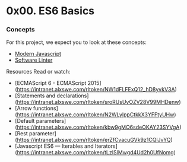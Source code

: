 # 0x00. ES6 Basics
### Concepts
For this project, we expect you to look at these concepts:

- [Modern Javascript](https://intranet.alxswe.com/concepts/541)
- [Software Linter](https://intranet.alxswe.com/concepts/542)

Resources
Read or watch:

- [ECMAScript 6 - ECMAScript 2015] (https://intranet.alxswe.com/rltoken/NW1dFLFExQ12_hD8yvkV3A)
- [Statements and declarations] (https://intranet.alxswe.com/rltoken/sroRUsUvOZV28V99MHDenw)
- [Arrow functions] (https://intranet.alxswe.com/rltoken/N2WLylppCtkkX3YFFtyUHw)
- [Default parameters] (https://intranet.alxswe.com/rltoken/kbw9gMO6sdeOKAY23SYVgA)
- [Rest parameter] (https://intranet.alxswe.com/rltoken/erZfCvacuGVk9z1CQlJvYQ)
- [Javascript ES6 — Iterables and Iterators] (https://intranet.alxswe.com/rltoken/tLzISlMwgd4Ud2h0UfNomg)
